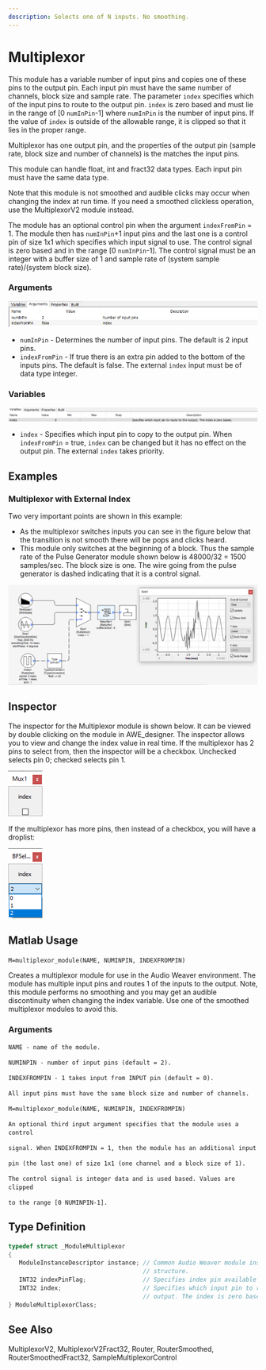 ```yaml
---
description: Selects one of N inputs. No smoothing.
---
```


# Multiplexor

This module has a variable number of input pins and copies one of these pins to the output pin. Each input pin must have the same number of channels, block size and sample rate. The parameter `index` specifies which of the input pins to route to the output pin. `index` is zero based and must lie in the range of \[0 `numInPin`-1\] where `numInPin` is the number of input pins. If the value of `index` is outside of the allowable range, it is clipped so that it lies in the proper range.

Multiplexor has one output pin, and the properties of the output pin \(sample rate, block size and number of channels\) is the matches the input pins.

This module can handle float, int and fract32 data types. Each input pin must have the same data type.

Note that this module is not smoothed and audible clicks may occur when changing the index at run time. If you need a smoothed clickless operation, use the MultiplexorV2 module instead.

The module has an optional control pin when the argument `indexFromPin` = 1. The module then has `numInPin`+1 input pins and the last one is a control pin of size 1x1 which specifies which input signal to use. The control signal is zero based and in the range \[0 `numInPin`-1\]. The control signal must be an integer with a buffer size of 1 and sample rate of \(system sample rate\)/\(system block size\).

### Arguments

![](../../../.gitbook/assets/0%20%2825%29.png)

* `numInPin` - Determines the number of input pins. The default is 2 input pins.
* `indexFromPin` - If true there is an extra pin added to the bottom of the inputs pins. The default is false. The external `index` input must be of data type integer.

### Variables

![](../../../.gitbook/assets/1%20%2832%29.png)

* `index` - Specifies which input pin to copy to the output pin. When `indexFromPin` = true, `index` can be changed but it has no effect on the output pin. The external `index` takes priority.

## Examples

### Multiplexor with External Index

Two very important points are shown in this example:

*  As the multiplexor switches inputs you can see in the figure below that the transition is not smooth there will be pops and clicks heard.
* This module only switches at the beginning of a block. Thus the sample rate of the Pulse Generator module shown below is 48000/32 = 1500 samples/sec. The block size is one. The wire going from the pulse generator is dashed indicating that it is a control signal.

![](../../../.gitbook/assets/2%20%2825%29.png)

## Inspector

The inspector for the Multiplexor module is shown below. It can be viewed by double clicking on the module in AWE\_designer. The inspector allows you to view and change the index value in real time. If the multiplexor has 2 pins to select from, then the inspector will be a checkbox. Unchecked selects pin 0; checked selects pin 1.

![](../../../.gitbook/assets/3%20%2825%29.png)

If the multiplexor has more pins, then instead of a checkbox, you will have a droplist:

![](../../../.gitbook/assets/4%20%2818%29.png)

## Matlab Usage

`M=multiplexor_module(NAME, NUMINPIN, INDEXFROMPIN)`

Creates a multiplexor module for use in the Audio Weaver environment. The module has multiple input pins and routes 1 of the inputs to the output. Note, this module performs no smoothing and you may get an audible discontinuity when changing the index variable. Use one of the smoothed multiplexor modules to avoid this.

### Arguments

`NAME - name of the module.`

`NUMINPIN - number of input pins (default = 2).`

`INDEXFROMPIN - 1 takes input from INPUT pin (default = 0).`

 `All input pins must have the same block size and number of channels.`

 `M=multiplexor_module(NAME, NUMINPIN, INDEXFROMPIN)`

 `An optional third input argument specifies that the module uses a control`

 `signal. When INDEXFROMPIN = 1, then the module has an additional input`

 `pin (the last one) of size 1x1 (one channel and a block size of 1).`

 `The control signal is integer data and is used based. Values are clipped`

 `to the range [0 NUMINPIN-1].`

## Type Definition

```cpp
typedef struct _ModuleMultiplexor
{
   ModuleInstanceDescriptor instance; // Common Audio Weaver module instance
                                      // structure.
   INT32 indexPinFlag;                // Specifies index pin available or not.
   INT32 index;                       // Specifies which input pin to route to the
                                      // output. The index is zero based.
} ModuleMultiplexorClass;
```

## See Also

MultiplexorV2, MultiplexorV2Fract32, Router, RouterSmoothed, RouterSmoothedFract32, SampleMultiplexorControl

